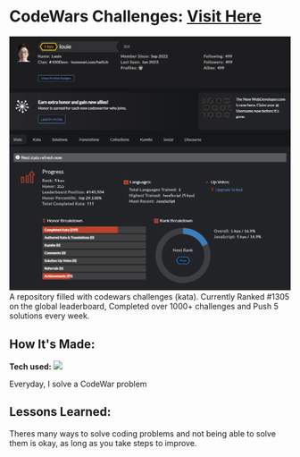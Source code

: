 # CodeWars Challenges: <a target="_blank" href="https://www.codewars.com/users/Iouie" >Visit Here</a> 

![alt tag](https://github.com/Iouie/CodeWars/blob/main/ss.png)
A repository filled with codewars challenges (kata). Currently Ranked #1305 on the global leaderboard, Completed over 1000+ challenges and Push 5 solutions every week.

## How It's Made:

**Tech used:** <img src="https://img.shields.io/static/v1?label=|&message=JAVASCRIPT&color=3c7f5d&style=plastic&logo=javascript"/>

Everyday, I solve a CodeWar problem


## Lessons Learned:

Theres many ways to solve coding problems and not being able to solve them is okay, as long as you take steps to improve.
